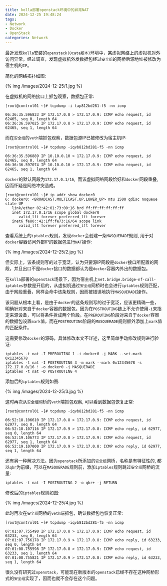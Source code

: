 ```yaml
---
title: kolla部署openstack环境中的异常NAT
date: 2024-12-25 19:48:24
tags:
- Network
- Docker
- OpenStack
categories: Network
---
```

最近发现`kolla`安装的`openstack(Ocata版本)`环境中，某虚拟网络上的虚拟机对外访问异常。经过调查，发现虚拟机外发数据包经过`安全组`的网桥后源地址被修改为宿主机的`IP`。

简化的网络拓扑如图:

{% img /images/2024-12-25/1.jpg %}

<!--more-->

在虚拟机的网络接口上抓包观察，数据包正常:

```text-plain
[root@control01 ~]# tcpdump -i tap812bd281-f5 -nn icmp

06:36:35.596833 IP 172.17.0.8 > 172.17.0.9: ICMP echo request, id 62465, seq 0, length 64
06:36:36.597025 IP 172.17.0.8 > 172.17.0.9: ICMP echo request, id 62465, seq 1, length 64
```

而在`安全组`的`veth`端抓包观察，数据包源IP已被修改为宿主机IP:

```text-plain
[root@control01 ~]# tcpdump -iqvb812bd281-f5 -nn icmp

06:36:35.596889 IP 10.10.0.10 > 172.17.0.9: ICMP echo request, id 62465, seq 0, length 64
06:36:36.597074 IP 10.10.0.10 > 172.17.0.9: ICMP echo request, id 62465, seq 1, length 64
```

`docker`的默认网段为`172.17.0.1/16`,  而该虚拟网络网段恰好和`docker`网段重叠, 因而怀疑是网络冲突造成。

```text-plain
[root@control01 ~]# ip addr show docker0
6: docker0: <BROADCAST,MULTICAST,UP,LOWER_UP> mtu 1500 qdisc noqueue state UP
   link/ether 02:42:01:73:00:16 brd ff:ff:ff:ff:ff:ff
   inet 172.17.0.1/16 scope global docker0
      valid_lft forever preferred_lft forever
   inet6 fe80::42:1ff:fe73:16/64 scope link
      valid_lft forever preferred_lft forever
```

查看系统上的`iptables`规则，发现`docker`会创建一条`MASQUERADE`规则, 用于对`docker`容器访问外部IP的数据包进行`NAT`操作:

{% img /images/2024-12-25/2.jpg %}

但实际上，该条规则写的过于宽泛，认为只要源IP网段是`docker`接口所配置的网段，并且出口不是`docker`接口的数据都认为是`docker`容器内外出的数据包。

在`kolla`部署的`openstack`场景下，因为宿主机上`net.bridge.bridge-nf-call-iptables`参数是开启的，从虚拟机通过`安全组`网桥时也会进行`iptables`规则匹配，由于网段重叠，同样会命中该条规则，因而被错误地执行`MASQUERADE`操作。

该问题从根本上看，是由于`docker`的这条规则写的过于宽泛，应该更精确一些，明确针对来自于`docker`容器的数据包。因为在`POSTROUTING`链上不允许使用`-i`来指定来源设备，可以将条件拆成两个阶段。在`PREROUTING`阶段对来自于`docker`容器的数据包设置`mark`值，而在`POSTROUTING`阶段的`MASQUERADE`规则额外添加上`mark`值的匹配条件。

这需要修改`docker`的源码，具体修改本文不详述，这里简单手动修改规则进行验证:

```text-plain
iptables -t nat -I PREROUTING 1 -i docker0 -j MARK --set-mark 0x12345678
iptables -t nat -I POSTROUTING 3 -m mark --mark 0x12345678 -s 172.17.0.0/16 ! -o docker0 -j MASQUERADE
iptables -t nat -D POSTROUTING 4
```

添加后的`iptables`规则如图:

{% img /images/2024-12-25/3.jpg %}

这时再次从`安全组`网桥的`veth`端抓包观察, 可以看到数据包恢复正常:

```text-plain
[root@control01 ~]# tcpdump -iqvb812bd281-f5 -nn icmp

06:52:18.106610 IP 172.17.0.8 > 172.17.0.9: ICMP echo request, id 62977, seq 0, length 64
06:52:18.107116 IP 172.17.0.9 > 172.17.0.8: ICMP echo reply, id 62977, seq 0, length 64
06:52:19.106773 IP 172.17.0.8 > 172.17.0.9: ICMP echo request, id 62977, seq 1, length 64
06:52:19.107000 IP 172.17.0.9 > 172.17.0.8: ICMP echo reply, id 62977, seq 1, length 64
```

还有另一种解决方法。因为`openstack`所添加的`安全组`网桥，名称是有特征性的, 都以`qbr`为前缀，可以在`MASQUERADE`规则前，添加`iptables`规则跳过`安全组`网桥的流量:

```text-plain
iptables -t nat -I POSTROUTING 2 -o qbr+ -j RETURN
```

修改后的`iptables`规则如图:

{% img /images/2024-12-25/4.jpg %}

此时再次在`安全组`网桥的`veth`端抓包，确认数据包也恢复正常:

```text-plain
[root@control01 ~]# tcpdump -iqvb812bd281-f5 -nn icmp

07:01:07.755490 IP 172.17.0.8 > 172.17.0.9: ICMP echo request, id 63233, seq 0, length 64
07:01:07.756178 IP 172.17.0.9 > 172.17.0.8: ICMP echo reply, id 63233, seq 0, length 64
07:01:08.755598 IP 172.17.0.8 > 172.17.0.9: ICMP echo request, id 63233, seq 1, length 64
07:01:08.755821 IP 172.17.0.9 > 172.17.0.8: ICMP echo reply, id 63233, seq 1, length 64
```

很久没有研究过`openstack`，可能现在新版本的`openstack`已经不存在这种网桥形式的`安全组`实现了，因而也就不会存在这个问题。
